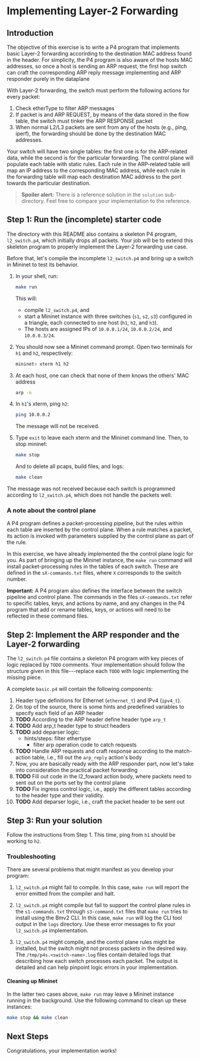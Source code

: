 # Implementing Layer-2 Forwarding

## Introduction

The objective of this exercise is to write a P4 program that
implements basic Layer-2 forwarding accorirding to the destination MAC address found in the header.
For simplicity, the P4 program is also aware of the hosts MAC addresses, so once a host is sending an ARP request, the first hop switch can craft the corresponding ARP reply message implementing and ARP responder purely in the dataplane

With Layer-2 forwarding, the switch must perform the following actions
for every packet: 
 1) Check etherType to filter ARP messages
 2) If packet is and ARP REQUEST, by means of the data stored in the flow table, the switch must tinker the ARP RESPONSE packet
 3) When normal L2/L3 packets are sent from any of the hosts (e.g., ping, iperf), the forwarding should be done by the destination MAC addresses.

 
Your switch will have two single tables: the first one is for the ARP-related data, while the second is for the particular forwarding.
The control plane will populate each table with static rules. 
Each rule in the ARP-related table will map an IP address to the corresponding MAC address,
while each rule in the forwarding table will map each destination MAC address to the port towards the particular destination.

> **Spoiler alert:** There is a reference solution in the `solution`
> sub-directory. Feel free to compare your implementation to the
> reference.

## Step 1: Run the (incomplete) starter code

The directory with this README also contains a skeleton P4 program,
`l2_switch.p4`, which initially drops all packets. Your job will be to
extend this skeleton program to properly implement the Layer-2 forwarding use case.

Before that, let's compile the incomplete `l2_switch.p4` and bring
up a switch in Mininet to test its behavior.

1. In your shell, run:
   ```bash
   make run
   ```
   This will:
   * compile `l2_switch.p4`, and
   * start a Mininet instance with three switches (`s1`, `s2`, `s3`)
     configured in a triangle, each connected to one host (`h1`, `h2`,
     and `h3`).
   * The hosts are assigned IPs of `10.0.0.1/24`, `10.0.0.2/24`, and `10.0.0.3/24`.

2. You should now see a Mininet command prompt. Open two terminals
for `h1` and `h2`, respectively:
   ```bash
   mininet> xterm h1 h2
   ```
3. At each host, one can check that none of them knows the others' MAC address
   ```bash
   arp -n
   ```
4. In `h1`'s xterm, ping `h2`:
   ```bash
   ping 10.0.0.2
   ```
   The message will not be received.
5. Type `exit` to leave each xterm and the Mininet command line.
   Then, to stop mininet:
   ```bash
   make stop
   ```
   And to delete all pcaps, build files, and logs:
   ```bash
   make clean
   ```

The message was not received because each switch is programmed
according to `l2_switch.p4`, which does not handle the packets well.

### A note about the control plane

A P4 program defines a packet-processing pipeline, but the rules
within each table are inserted by the control plane. When a rule
matches a packet, its action is invoked with parameters supplied by
the control plane as part of the rule.

In this exercise, we have already implemented the the control plane
logic for you. As part of bringing up the Mininet instance, the
`make run` command will install packet-processing rules in the tables of
each switch. These are defined in the `sX-commands.txt` files, where
`X` corresponds to the switch number.

**Important:** A P4 program also defines the interface between the
switch pipeline and control plane. The commands in the files
`sX-commands.txt` refer to specific tables, keys, and actions by name,
and any changes in the P4 program that add or rename tables, keys, or
actions will need to be reflected in these command files.

## Step 2: Implement the ARP responder and the Layer-2 forwarding

The `l2_switch.p4` file contains a skeleton P4 program with key pieces of
logic replaced by `TODO` comments. Your implementation should follow
the structure given in this file---replace each `TODO` with logic
implementing the missing piece.

A complete `basic.p4` will contain the following components:

1. Header type definitions for Ethernet (`ethernet_t`) and IPv4 (`ipv4_t`).
2. On top of the source, there is some hints and predefined variables to specify each field of an ARP header
3. **TODO** According to the ARP header define header type `arp_t`
4. **TODO** Add arp_t header type to struct headers
5. **TODO** add deparser logic:
	- hints/steps: filter ethertype
        - filter arp operation code to catch requests
6. **TODO** Handle ARP requests and craft response according to the match-action table, i.e., fill out the `arp_reply` action's body
7. Now, you are basically ready with the ARP responder part, now let's take into consideration the practical packet forwarding 
8. **TODO** Fill out code in the l2_foward action body, where packets need to sent out on the ports set by the control plane
9. **TODO** Fix ingress control logic, i.e., apply the different tables according to the header type and their validity.
10. **TODO** Add deparser logic, i.e., craft the packet header to be sent out


## Step 3: Run your solution

Follow the instructions from Step 1. This time, ping from
`h1` should be working  to `h2`.

### Troubleshooting

There are several problems that might manifest as you develop your program:

1. `l2_switch.p4` might fail to compile. In this case, `make run` will
report the error emitted from the compiler and halt.

2. `l2_switch.p4` might compile but fail to support the control plane
rules in the `s1-commands.txt` through `s3-command.txt` files that
`make run` tries to install using the Bmv2 CLI. In this case, `make run`
will log the CLI tool output in the `logs` directory. Use these error 
messages to fix your `l2_switch.p4` implementation.

3. `l2_switch.p4` might compile, and the control plane rules might be
installed, but the switch might not process packets in the desired
way. The `/tmp/p4s.<switch-name>.log` files contain detailed logs
that describing how each switch processes each packet. The output is
detailed and can help pinpoint logic errors in your implementation.

#### Cleaning up Mininet

In the latter two cases above, `make run` may leave a Mininet instance
running in the background. Use the following command to clean up
these instances:

```bash
make stop && make clean
```

## Next Steps

Congratulations, your implementation works! 

